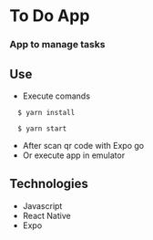 # To Do App

### App to manage tasks

## Use
- Execute comands
```
  $ yarn install
  
  $ yarn start
```
- After scan qr code with Expo go
- Or execute app in emulator

## Technologies
- Javascript
- React Native
- Expo
